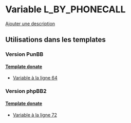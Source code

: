 # Variable L_BY_PHONECALL
[Ajouter une description](https://fa-tvars.appspot.com/var/L_BY_PHONECALL)

## Utilisations dans les templates

### Version PunBB

#### [Template donate](punbb/donate.md)
* [Variable &agrave; la ligne 64](../punbb/donate.tpl#L64)

### Version phpBB2

#### [Template donate](subsilver/donate.md)
* [Variable &agrave; la ligne 72](../subsilver/donate.tpl#L72)